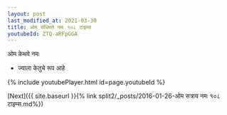 ```yaml
---
layout: post
last_modified_at: 2021-03-30
title: ओम संधिमते नमः १०८ टाइम्स
youtubeId: ZTQ-aRFpGGA
---
```

 
 
 ओम केथवे नमः  
 
 -  ज्याला केतुचे रूप आहे 
 
  
 
  
 
 
 
 
 
 


{% include youtubePlayer.html id=page.youtubeId %}
 
[Next]({{ site.baseurl }}{% link  split2/_posts/2016-01-26-ओम सत्राय नमः १०८ टाइम्स.md%})
 
